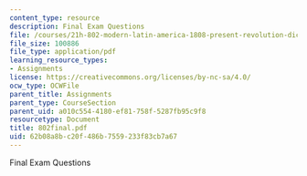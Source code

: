 ```yaml
---
content_type: resource
description: Final Exam Questions
file: /courses/21h-802-modern-latin-america-1808-present-revolution-dictatorship-democracy-spring-2005/62b08a8bc20f486b7559233f83cb7a67_802final.pdf
file_size: 100886
file_type: application/pdf
learning_resource_types:
- Assignments
license: https://creativecommons.org/licenses/by-nc-sa/4.0/
ocw_type: OCWFile
parent_title: Assignments
parent_type: CourseSection
parent_uid: a010c554-4180-ef81-758f-5287fb95c9f8
resourcetype: Document
title: 802final.pdf
uid: 62b08a8b-c20f-486b-7559-233f83cb7a67
---
```

Final Exam Questions